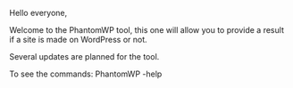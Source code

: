 Hello everyone, 

Welcome to the PhantomWP tool, this one
will allow you to provide a result if a site is made on WordPress or not.

Several updates are planned for the tool.

To see the commands: PhantomWP -help